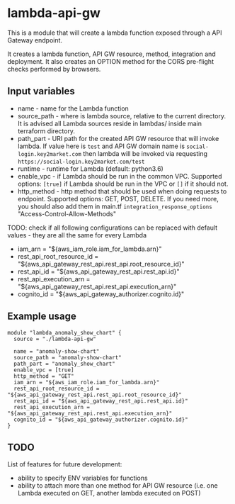 # lambda-api-gw
This is a module that will create a lambda function exposed through a API Gateway endpoint.

It creates a lambda function, API GW resource, method, integration and deployment. It also creates an OPTION method for the CORS pre-flight checks performed by browsers.

## Input variables
* name - name for the Lambda function
* source_path - where is lambda source, relative to the current directory. It is advised all Lambda sources reside in lambdas/ inside main terraform directory.
* path_part - URI path for the created API GW resource that will invoke lambda. If value here is `test` and API GW domain name is `social-login.key2market.com` then lambda will be invoked via requesting `https://social-login.key2market.com/test` 
* runtime - runtime for Lambda (default: python3.6)
* enable_vpc - if Lambda should be run in the common VPC. Supported options: `[true]` if Lambda should be run in the VPC or `[]` if it should not.
* http_method - http method that should be used when doing requests to endpoint. Supported options: GET, POST, DELETE. If you need more, you should also add them in main.tf `integration_response_options` "Access-Control-Allow-Methods"

TODO: check if all following configurations can be replaced with default values - they are all the same for every Lambda

* iam_arn = "${aws_iam_role.iam_for_lambda.arn}"
* rest_api_root_resource_id = "${aws_api_gateway_rest_api.rest_api.root_resource_id}"
* rest_api_id = "${aws_api_gateway_rest_api.rest_api.id}"
* rest_api_execution_arn = "${aws_api_gateway_rest_api.rest_api.execution_arn}"
* cognito_id = "${aws_api_gateway_authorizer.cognito.id}"

## Example usage

```
module "lambda_anomaly_show_chart" {
  source = "./lambda-api-gw"

  name = "anomaly-show-chart"
  source_path = "anomaly-show-chart"
  path_part = "anomaly_show_chart"
  enable_vpc = [true]
  http_method = "GET"
  iam_arn = "${aws_iam_role.iam_for_lambda.arn}"
  rest_api_root_resource_id = "${aws_api_gateway_rest_api.rest_api.root_resource_id}"
  rest_api_id = "${aws_api_gateway_rest_api.rest_api.id}"
  rest_api_execution_arn = "${aws_api_gateway_rest_api.rest_api.execution_arn}"
  cognito_id = "${aws_api_gateway_authorizer.cognito.id}"
}
```

## TODO

List of features for future development:
* ability to specify ENV variables for functions
* ability to attach more than one method for API GW resource (i.e. one Lambda executed on GET, another lambda executed on POST)